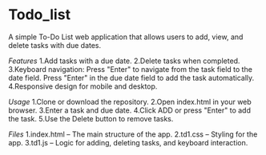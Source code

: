 # Todo_list
A simple To-Do List web application that allows users to add, view, and delete tasks with due dates.

*Features*
1.Add tasks with a due date.
2.Delete tasks when completed.
3.Keyboard navigation:
  Press "Enter" to navigate from the task field to the date field.
  Press "Enter" in the due date field to add the task automatically.
4.Responsive design for mobile and desktop.

*Usage*
1.Clone or download the repository.
2.Open index.html in your web browser.
3.Enter a task and due date.
4.Click ADD or press "Enter" to add the task.
5.Use the Delete button to remove tasks.

*Files*
1.index.html – The main structure of the app.
2.td1.css – Styling for the app.
3.td1.js – Logic for adding, deleting tasks, and keyboard interaction.
